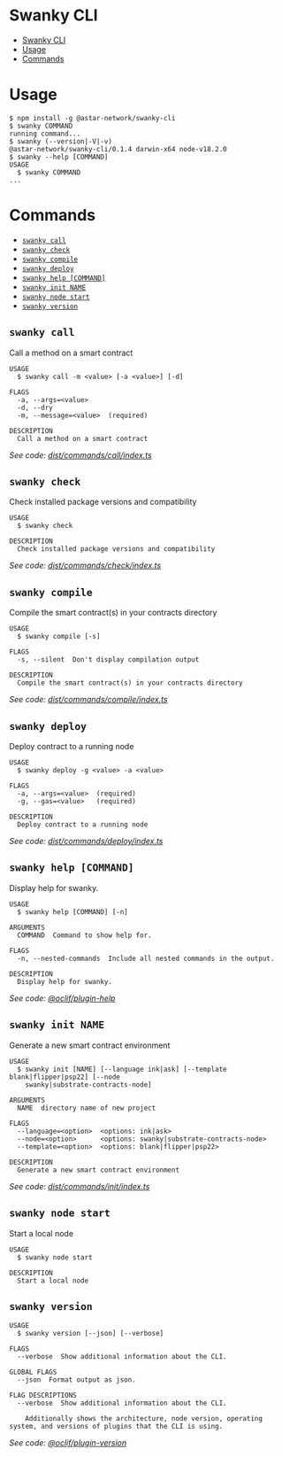 # Swanky CLI

<!-- toc -->
* [Swanky CLI](#swanky-cli)
* [Usage](#usage)
* [Commands](#commands)
<!-- tocstop -->

# Usage

<!-- usage -->
```sh-session
$ npm install -g @astar-network/swanky-cli
$ swanky COMMAND
running command...
$ swanky (--version|-V|-v)
@astar-network/swanky-cli/0.1.4 darwin-x64 node-v18.2.0
$ swanky --help [COMMAND]
USAGE
  $ swanky COMMAND
...
```
<!-- usagestop -->

# Commands

<!-- commands -->
* [`swanky call`](#swanky-call)
* [`swanky check`](#swanky-check)
* [`swanky compile`](#swanky-compile)
* [`swanky deploy`](#swanky-deploy)
* [`swanky help [COMMAND]`](#swanky-help-command)
* [`swanky init NAME`](#swanky-init-name)
* [`swanky node start`](#swanky-node-start)
* [`swanky version`](#swanky-version)

## `swanky call`

Call a method on a smart contract

```
USAGE
  $ swanky call -m <value> [-a <value>] [-d]

FLAGS
  -a, --args=<value>
  -d, --dry
  -m, --message=<value>  (required)

DESCRIPTION
  Call a method on a smart contract
```

_See code: [dist/commands/call/index.ts](https://github.com/AstarNetwork/swanky-cli/blob/v0.1.4/dist/commands/call/index.ts)_

## `swanky check`

Check installed package versions and compatibility

```
USAGE
  $ swanky check

DESCRIPTION
  Check installed package versions and compatibility
```

_See code: [dist/commands/check/index.ts](https://github.com/AstarNetwork/swanky-cli/blob/v0.1.4/dist/commands/check/index.ts)_

## `swanky compile`

Compile the smart contract(s) in your contracts directory

```
USAGE
  $ swanky compile [-s]

FLAGS
  -s, --silent  Don't display compilation output

DESCRIPTION
  Compile the smart contract(s) in your contracts directory
```

_See code: [dist/commands/compile/index.ts](https://github.com/AstarNetwork/swanky-cli/blob/v0.1.4/dist/commands/compile/index.ts)_

## `swanky deploy`

Deploy contract to a running node

```
USAGE
  $ swanky deploy -g <value> -a <value>

FLAGS
  -a, --args=<value>  (required)
  -g, --gas=<value>   (required)

DESCRIPTION
  Deploy contract to a running node
```

_See code: [dist/commands/deploy/index.ts](https://github.com/AstarNetwork/swanky-cli/blob/v0.1.4/dist/commands/deploy/index.ts)_

## `swanky help [COMMAND]`

Display help for swanky.

```
USAGE
  $ swanky help [COMMAND] [-n]

ARGUMENTS
  COMMAND  Command to show help for.

FLAGS
  -n, --nested-commands  Include all nested commands in the output.

DESCRIPTION
  Display help for swanky.
```

_See code: [@oclif/plugin-help](https://github.com/oclif/plugin-help/blob/v5.1.12/src/commands/help.ts)_

## `swanky init NAME`

Generate a new smart contract environment

```
USAGE
  $ swanky init [NAME] [--language ink|ask] [--template blank|flipper|psp22] [--node
    swanky|substrate-contracts-node]

ARGUMENTS
  NAME  directory name of new project

FLAGS
  --language=<option>  <options: ink|ask>
  --node=<option>      <options: swanky|substrate-contracts-node>
  --template=<option>  <options: blank|flipper|psp22>

DESCRIPTION
  Generate a new smart contract environment
```

_See code: [dist/commands/init/index.ts](https://github.com/AstarNetwork/swanky-cli/blob/v0.1.4/dist/commands/init/index.ts)_

## `swanky node start`

Start a local node

```
USAGE
  $ swanky node start

DESCRIPTION
  Start a local node
```

## `swanky version`

```
USAGE
  $ swanky version [--json] [--verbose]

FLAGS
  --verbose  Show additional information about the CLI.

GLOBAL FLAGS
  --json  Format output as json.

FLAG DESCRIPTIONS
  --verbose  Show additional information about the CLI.

    Additionally shows the architecture, node version, operating system, and versions of plugins that the CLI is using.
```

_See code: [@oclif/plugin-version](https://github.com/oclif/plugin-version/blob/v1.1.1/src/commands/version.ts)_
<!-- commandsstop -->

